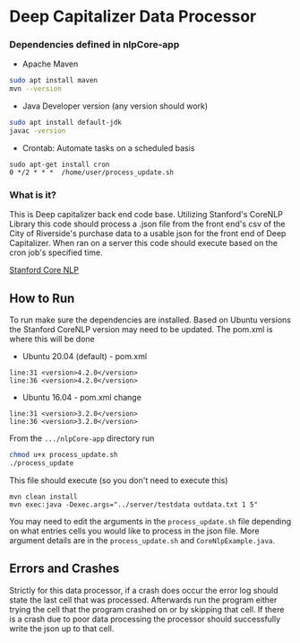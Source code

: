 # Deep Capitalizer Data Processor
### Dependencies defined in nlpCore-app
* Apache Maven
```bash
sudo apt install maven
mvn --version
```
* Java Developer version (any version should work)
```bash
sudo apt install default-jdk
javac -version
```
* Crontab: Automate tasks on a scheduled basis
```
sudo apt-get install cron
0 */2 * * *  /home/user/process_update.sh
```


### What is it?
This is Deep capitalizer back end code base. Utilizing Stanford's CoreNLP Library this code should process a .json file from the front end's csv of the City of Riverside's purchase data to a usable json for the front end of Deep Capitalizer. When ran on a server this code should execute based on the cron job's specified time.

[Stanford Core NLP](https://stanfordnlp.github.io/CoreNLP/)

## How to Run
To run make sure the dependencies are installed. Based on Ubuntu versions the Stanford CoreNLP version may need to be updated. The pom.xml is where this will be done
* Ubuntu 20.04 (default) - pom.xml 
```
line:31 <version>4.2.0</version>
line:36 <version>4.2.0</version>
```
* Ubuntu 16.04 - pom.xml change 
```
line:31 <version>3.2.0</version>
line:36 <version>3.2.0</version>
```

From the ```.../nlpCore-app``` directory run
```bash
chmod u+x process_update.sh
./process_update
```
This file should execute (so you don't need to execute this)
```
mvn clean install
mvn exec:java -Dexec.args="../server/testdata outdata.txt 1 5"
```

You may need to edit the arguments in the ```process_update.sh``` file depending on what entries cells you would like to process in the json file. More argument details are in the ```process_update.sh``` and ```CoreNlpExample.java```.

## Errors and Crashes
Strictly for this data processor, if a crash does occur the error log should state the last cell that was processed. Afterwards run the program either trying the cell that the program crashed on or by skipping that cell. If there is a crash due to poor data processing the processor should successfully write the json up to that cell.
